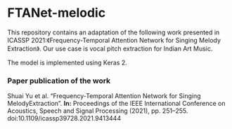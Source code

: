 # FTANet-melodic
This repository contains an adaptation of the following work presented in ICASSP 2021:《Frequency-Temporal Attention Network for Singing Melody Extraction》. Our use case is vocal pitch extraction for Indian Art Music.

The model is implemented using Keras 2.

### Paper publication of the work

Shuai Yu et al. “Frequency-Temporal Attention Network for Singing MelodyExtraction”. **In:** Proceedings of the IEEE International Conference on Acoustics, Speech and Signal Processing (2021), pp. 251–255. doi:10.1109/icassp39728.2021.9413444
